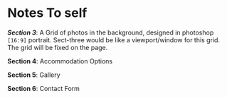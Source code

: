 # Notes To self

***Section 3***: A Grid of photos in the background, designed in photoshop `[16:9]` portrait. Sect-three would be like a viewport/window for this grid. The grid will be fixed on the page.

**Section 4**: Accommodation Options

**Section 5**: Gallery

**Section 6**: Contact Form
